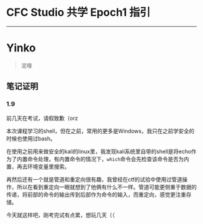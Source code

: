 # CFC Studio 共学 Epoch1 指引
---
# Yinko

> 泥嚎

## 笔记证明

### 1.9

前几天在考试，请假致歉（orz

本次课程学习的shell，但在之前，常用的更多是Windows，我只在之前学安全的时候也使用过bash。

在使用之前用来做安全的kali的linux里，我发现kali系统里自带的shell是将echo作为了内置命令处理，有内置命令的情况下，`which`命令会先检查该命令是否为内置，再去环境变量里搜索。

再然后还有一个就是管道和重定向很有趣，我曾经在ctf的试验中使用过管道操作，所以在看到重定向一眼就想到了他俩有什么不一样。管道可能更侧重于数据的传递，将前部的命令的输出传到后部作为命令的输入，而重定向，感觉更注重存储。

今天就这样吧，刚考完试有点累，想玩几天（（

